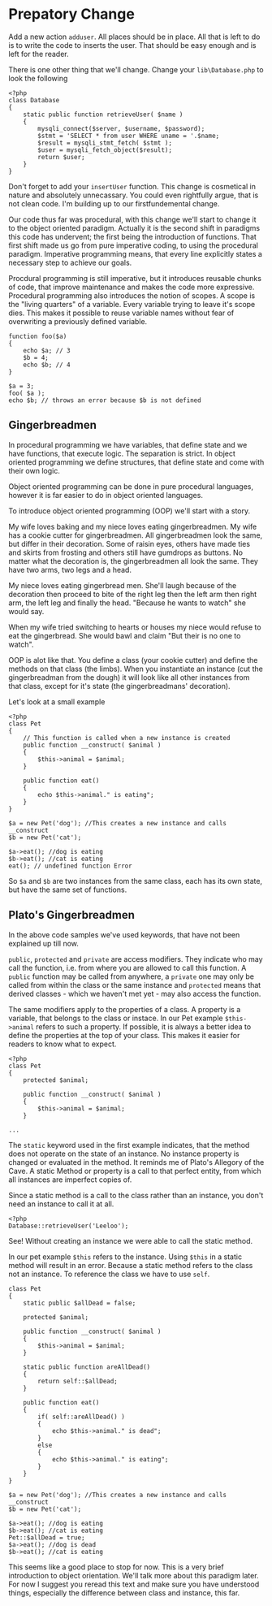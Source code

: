 Prepatory Change
================

Add a new action `adduser`. All places should be in place. All that is left to do is to write the code to inserts the user. That should be easy enough and is left for the reader.

There is one other thing that we'll change. Change your `lib\Database.php` to look the following

    <?php
    class Database
    {
        static public function retrieveUser( $name )
        {
            mysqli_connect($server, $username, $password);
            $stmt = 'SELECT * from user WHERE uname = '.$name;
            $result = mysqli_stmt_fetch( $stmt );
            $user = mysqli_fetch_object($result);
            return $user;
        }
    }

Don't forget to add your `insertUser` function. This change is cosmetical in nature and absolutely unnecassary. You could even rightfully argue, that is not clean code. I'm building up to our firstfundemental change.

Our code thus far was procedural, with this change we'll start to change it to the object oriented paradigm. Actually it is the second shift in paradigms this code has undervent; the first being the introduction of functions. That first shift made us go from pure imperative coding, to using the procedural paradigm. Imperative programming means, that every line explicitly states a necessary step to achieve our goals. 

Procdural programming is still imperative, but it introduces reusable chunks of code, that improve maintenance and makes the code more expressive. Procedural programming also introduces the notion of scopes. A scope is the "living quarters" of a variable. Every variable trying to leave it's scope dies. This makes it possible to reuse variable names without fear of overwriting a previously defined variable.

    function foo($a)
    {
        echo $a; // 3
        $b = 4;
        echo $b; // 4
    }

    $a = 3;
    foo( $a );
    echo $b; // throws an error because $b is not defined

## Gingerbreadmen
In procedural programming we have variables, that define state and we have functions, that execute logic. The separation is strict. In object oriented programming we define structures, that define state and come with their own logic.

Object oriented programming can be done in pure procedural languages, however it is far easier to do in object oriented languages.

To introduce object oriented programming (OOP) we'll start with a story.

My wife loves baking and my niece loves eating gingerbreadmen. My wife has a cookie cutter for gingerbreadmen. All gingerbreadmen look the same, but differ in their decoration. Some of raisin eyes, others have made ties and skirts from frosting and others still have gumdrops as buttons. No matter what the decoration is, the gingerbreadmen all look the same. They have two arms, two legs and a head.

My niece loves eating gingerbread men. She'll laugh because of the decoration then proceed to bite of the right leg then the left arm then right arm, the left leg and finally the head. "Because he wants to watch" she would say. 

When my wife tried switching to hearts or houses my niece would refuse to eat the gingerbread. She would bawl and claim "But their is no one to watch".

OOP is alot like that. You define a class (your cookie cutter) and define the methods on that class (the limbs). When you instantiate an instance (cut the gingerbreadman from the dough) it will look like all other instances from that class, except for it's state (the gingerbreadmans' decoration).

Let's look at a small example

    <?php
    class Pet
    {
        // This function is called when a new instance is created
        public function __construct( $animal )
        {
            $this->animal = $animal;
        }

        public function eat()
        {
            echo $this->animal." is eating";
        }
    }

    $a = new Pet('dog'); //This creates a new instance and calls __construct
    $b = new Pet('cat');
    
    $a->eat(); //dog is eating
    $b->eat(); //cat is eating
    eat(); // undefined function Error

So `$a` and `$b` are two instances from the same class, each has its own state, but have the same set of functions.

## Plato's Gingerbreadmen
In the above code samples we've used keywords, that have not been explained up till now.

`public`, `protected` and `private` are access modifiers. They indicate who may call the function, i.e. from where you are allowed to call this function. A `public` function may be called from anywhere, a `private` one may only be called from within the class or the same instance and `protected` means that derived classes - which we haven't met yet - may also access the function.

The same modifiers apply to the properties of a class. A property is a variable, that belongs to the class or instace. In our Pet example `$this->animal` refers to such a property. If possible, it is always a better idea to define the properties at the top of your class. This makes it easier for readers to know what to expect.


    <?php
    class Pet
    {
        protected $animal;
        
        public function __construct( $animal )
        {
            $this->animal = $animal;
        }

    ...

The `static` keyword used in the first example indicates, that the method does not operate on the state of an instance. No instance property is changed or evaluated in the method. It reminds me of Plato's Allegory of the Cave. A static Method or property is a call to that perfect entity, from which all instances are imperfect copies of.

Since a static method is a call to the class rather than an instance, you don't need an instance to call it at all.

    <?php
    Database::retrieveUser('Leeloo');

See! Without creating an instance we were able to call the static method. 

In our pet example `$this` refers to the instance. Using `$this` in a static method will result in an error. Because a static method refers to the class not an instance. To reference the class we have to use `self`.

    class Pet
    {
        static public $allDead = false;
        
        protected $animal;
        
        public function __construct( $animal )
        {
            $this->animal = $animal;
        }
        
        static public function areAllDead()
        {
            return self::$allDead;
        }
        
        public function eat()
        {
            if( self::areAllDead() )
            {
                echo $this->animal." is dead";
            }
            else
            {
                echo $this->animal." is eating";
            }
        }
    }

    $a = new Pet('dog'); //This creates a new instance and calls __construct
    $b = new Pet('cat');
    
    $a->eat(); //dog is eating
    $b->eat(); //cat is eating
    Pet::$allDead = true;
    $a->eat(); //dog is dead
    $b->eat(); //cat is eating

This seems like a good place to stop for now. This is a very brief introduction to object orientation. We'll talk more about this paradigm later. For now I suggest you reread this text and make sure you have understood things, especially the difference between class and instance, this far.